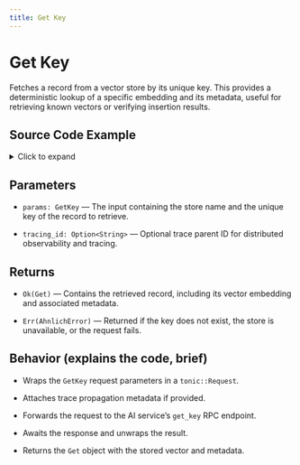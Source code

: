```yaml
---
title: Get Key
---
```


# Get Key

Fetches a record from a vector store by its unique key. This provides a deterministic lookup of a specific embedding and its metadata, useful for retrieving known vectors or verifying insertion results.

## Source Code Example

<details>
  <summary>Click to expand</summary>

  ```rust
  use ahnlich_client_rs::ai::AiClient;
  use ahnlich_client_rs::error::AhnlichError;
  use ahnlich_types::ai::query::GetKey;
  use ahnlich_types::keyval::store_input::Value;
  use ahnlich_types::keyval::StoreInput;


  #[tokio::main]
  async fn main() -> Result<(), AhnlichError> {
      let addr = "127.0.0.1:1370";
      let client = AiClient::new(addr.to_string()).await?;


      let keys = vec![
          StoreInput { value: Some(Value::RawString("Adidas Yeezy".to_string())) },
          StoreInput { value: Some(Value::RawString("Nike Air Jordans".to_string())) },
      ];


      let params = GetKey {
          store: "Main0".to_string(),
          keys, // directly pass the Vec
      };


      let result = client.get_key(params, None).await?;


      for entry in result.entries {
          if let Some(k) = entry.key {
              println!("Key retrieved: {:?}", k.value);
          }
      }


      Ok(())
  }
  ```
</details>

## Parameters
* `params: GetKey` — The input containing the store name and the unique key of the record to retrieve.

* `tracing_id: Option<String>` — Optional trace parent ID for distributed observability and tracing.


## Returns
* `Ok(Get)` — Contains the retrieved record, including its vector embedding and associated metadata.

* `Err(AhnlichError)` — Returned if the key does not exist, the store is unavailable, or the request fails.


## Behavior (explains the code, brief)
* Wraps the `GetKey` request parameters in a `tonic::Request`.

* Attaches trace propagation metadata if provided.

* Forwards the request to the AI service’s `get_key` RPC endpoint.

* Awaits the response and unwraps the result.

* Returns the `Get` object with the stored vector and metadata.

